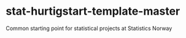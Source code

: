 # stat-hurtigstart-template-master
Common starting point for statistical projects at Statistics Norway
